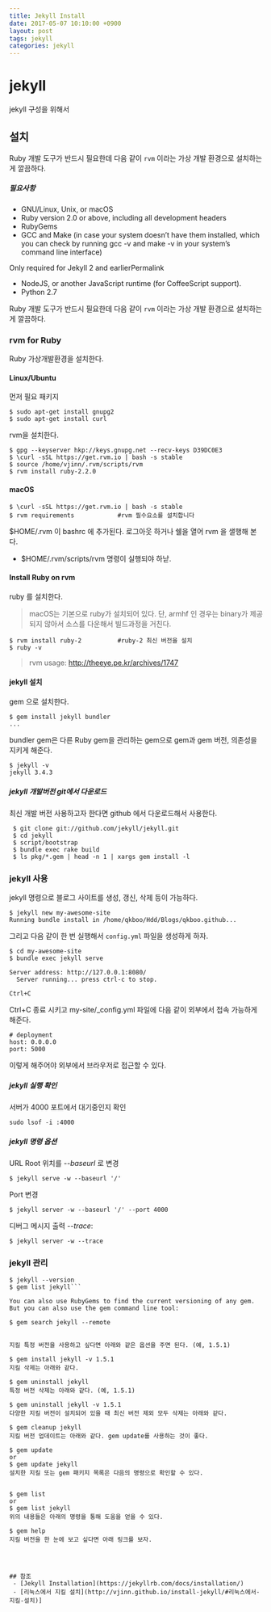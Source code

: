 ```yaml
---
title: Jekyll Install
date: 2017-05-07 10:10:00 +0900
layout: post
tags: jekyll
categories: jekyll
---
```



# jekyll

jekyll 구성을 위해서

## 설치

Ruby 개발 도구가 반드시 필요한데 다음 같이 `rvm` 이라는 가상 개발 환경으로 설치하는게 깔끔하다.

##### 필요사항

- GNU/Linux, Unix, or macOS
- Ruby version 2.0 or above, including all development headers
- RubyGems
- GCC and Make (in case your system doesn’t have them installed, which you can check by running gcc -v and make -v in your system’s command line interface)

Only required for Jekyll 2 and earlierPermalink
- NodeJS, or another JavaScript runtime (for CoffeeScript support).
- Python 2.7

Ruby 개발 도구가 반드시 필요한데 다음 같이 `rvm` 이라는 가상 개발 환경으로 설치하는게 깔끔하다.

### rvm for Ruby

Ruby 가상개발환경을 설치한다.

#### Linux/Ubuntu

먼저 필요 패키지

```
$ sudo apt-get install gnupg2
$ sudo apt-get install curl
```

rvm을 설치한다.

```
$ gpg --keyserver hkp://keys.gnupg.net --recv-keys D39DC0E3
$ \curl -sSL https://get.rvm.io | bash -s stable
$ source /home/vjinn/.rvm/scripts/rvm
$ rvm install ruby-2.2.0
```

#### macOS

```
$ \curl -sSL https://get.rvm.io | bash -s stable
$ rvm requirements            #rvm 필수요소를 설치합니다
```

$HOME/.rvm 이 bashrc 에 추가된다. 로그아웃 하거나 쉘을 열어 rvm 을 샐행해 본다.
 - $HOME/.rvm/scripts/rvm 명령이 실행되야 하낟.


#### Install Ruby on rvm

ruby 를 설치한다.
> macOS는 기본으로 ruby가 설치되어 있다.
> 단, armhf 인 경우는 binary가 제공되지 않아서 소스를 다운해서 빌드과정을 거친다.

```
$ rvm install ruby-2          #ruby-2 최신 버전을 설치
$ ruby -v
```


> rvm usage: http://theeye.pe.kr/archives/1747
> 

#### jekyll 설치

gem 으로 설치한다.

```
$ gem install jekyll bundler
...
```

bundler gem은 다른 Ruby gem을 관리하는 gem으로 gem과 gem 버전, 의존성을 지키게 해준다.

```
$ jekyll -v
jekyll 3.4.3
```

##### jekyll 개발버전 git에서 다운로드

최신 개발 버전 사용하고자 한다면 github 에서 다운로드해서 사용한다.

```
 $ git clone git://github.com/jekyll/jekyll.git
 $ cd jekyll
 $ script/bootstrap
 $ bundle exec rake build
 $ ls pkg/*.gem | head -n 1 | xargs gem install -l
```


### jekyll 사용

jekyll 명령으로 블로그 사이트를 생성, 갱신, 삭제 등이 가능하다.


```
$ jekyll new my-awesome-site
Running bundle install in /home/qkboo/Hdd/Blogs/qkboo.github...
```

그리고 다음 같이 한 번 실행해서 `config.yml` 파일을 생성하게 하자.

```
$ cd my-awesome-site
$ bundle exec jekyll serve

Server address: http://127.0.0.1:8080/
  Server running... press ctrl-c to stop.

Ctrl+C
```

Ctrl+C 종료 시키고 my-site/_config.yml 파일에 다음 같이 외부에서 접속 가능하게 해준다.

```
# deployment
host: 0.0.0.0
port: 5000
```

이렇게 해주어야 외부에서 브라우저로 접근할 수 있다.


<!-- 다음 워닝

you can ignore these warnings with 'rvm rvmrc warning ignore /home/qkboo/Hdd/Blogs/qkboo.github/Gemfile'.
To ignore the warning for all files run 'rvm rvmrc warning ignore allGemfiles'. -->


##### jekyll 실행 확인

서버가 4000 포트에서 대기중인지 확인

```
sudo lsof -i :4000
```

##### **jekyll** 명령 옵션

URL Root 위치를  *--baseurl* 로 변경

```
$ jekyll serve -w --baseurl '/'
```
Port 변경

```
$ jekyll server -w --baseurl '/' --port 4000
```

디버그 메시지 출력 *--trace*:

```
$ jekyll server -w --trace
```



### jekyll 관리


```
$ jekyll --version
$ gem list jekyll```

You can also use RubyGems to find the current versioning of any gem. But you can also use the gem command line tool:

$ gem search jekyll --remote


지킬 특정 버전을 사용하고 싶다면 아래와 같은 옵션을 주면 된다. (예, 1.5.1)

$ gem install jekyll -v 1.5.1
지킬 삭제는 아래와 같다.

$ gem uninstall jekyll
특정 버전 삭제는 아래와 같다. (예, 1.5.1)

$ gem uninstall jekyll -v 1.5.1
다양한 지킬 버전이 설치되어 있을 때 최신 버전 제외 모두 삭제는 아래와 같다.

$ gem cleanup jekyll
지킬 버전 업데이트는 아래와 같다. gem update를 사용하는 것이 좋다.

$ gem update
or
$ gem update jekyll
설치한 지킬 또는 gem 패키지 목록은 다음의 명령으로 확인할 수 있다.


$ gem list
or
$ gem list jekyll
위의 내용들은 아래의 명령을 통해 도움을 얻을 수 있다.

$ gem help
지킬 버전을 한 눈에 보고 싶다면 아래 링크를 보자.




## 참조
 - [Jekyll Installation](https://jekyllrb.com/docs/installation/)
 - [리눅스에서 지킬 설치](http://vjinn.github.io/install-jekyll/#리눅스에서-지킬-설치)]
